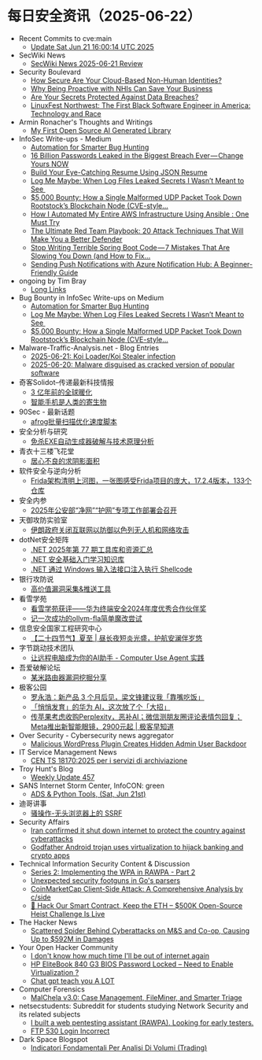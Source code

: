 # 每日安全资讯（2025-06-22）

- Recent Commits to cve:main
  - [Update Sat Jun 21 16:00:14 UTC 2025](https://github.com/trickest/cve/commit/b67dc29c7104d39fe4004882fbb31b328726fb94)
- SecWiki News
  - [SecWiki News 2025-06-21 Review](http://www.sec-wiki.com/?2025-06-21)
- Security Boulevard
  - [How Secure Are Your Cloud-Based Non-Human Identities?](https://securityboulevard.com/2025/06/how-secure-are-your-cloud-based-non-human-identities/?utm_source=rss&utm_medium=rss&utm_campaign=how-secure-are-your-cloud-based-non-human-identities)
  - [Why Being Proactive with NHIs Can Save Your Business](https://securityboulevard.com/2025/06/why-being-proactive-with-nhis-can-save-your-business/?utm_source=rss&utm_medium=rss&utm_campaign=why-being-proactive-with-nhis-can-save-your-business)
  - [Are Your Secrets Protected Against Data Breaches?](https://securityboulevard.com/2025/06/are-your-secrets-protected-against-data-breaches/?utm_source=rss&utm_medium=rss&utm_campaign=are-your-secrets-protected-against-data-breaches)
  - [LinuxFest Northwest: The First Black Software Engineer in America: Technology and Race](https://securityboulevard.com/2025/06/linuxfest-northwest-the-first-black-software-engineer-in-america-technology-and-race/?utm_source=rss&utm_medium=rss&utm_campaign=linuxfest-northwest-the-first-black-software-engineer-in-america-technology-and-race)
- Armin Ronacher's Thoughts and Writings
  - [My First Open Source AI Generated Library](http://lucumr.pocoo.org/2025/6/21/my-first-ai-library)
- InfoSec Write-ups - Medium
  - [Automation for Smarter Bug Hunting](https://infosecwriteups.com/automation-for-smarter-bug-hunting-8ada52923e81?source=rss----7b722bfd1b8d---4)
  - [16 Billion Passwords Leaked in the Biggest Breach Ever — Change Yours NOW](https://infosecwriteups.com/16-billion-passwords-leaked-in-the-biggest-breach-ever-change-yours-now-17a66f805b6f?source=rss----7b722bfd1b8d---4)
  - [Build Your Eye-Catching Resume Using JSON Resume](https://infosecwriteups.com/build-your-eye-catching-resume-using-json-resume-4b5c81fcc59a?source=rss----7b722bfd1b8d---4)
  - [Log Me Maybe: When Log Files Leaked Secrets I Wasn’t Meant to See ️](https://infosecwriteups.com/log-me-maybe-when-log-files-leaked-secrets-i-wasnt-meant-to-see-%EF%B8%8F-a3db4d2624b7?source=rss----7b722bfd1b8d---4)
  - [$5,000 Bounty: How a Single Malformed UDP Packet Took Down Rootstock’s Blockchain Node (CVE-style…](https://infosecwriteups.com/5-000-bounty-how-a-single-malformed-udp-packet-took-down-rootstocks-blockchain-node-cve-style-011cceb94819?source=rss----7b722bfd1b8d---4)
  - [How I Automated My Entire AWS Infrastructure Using Ansible : One Must Try](https://infosecwriteups.com/how-i-automated-my-entire-aws-infrastructure-using-ansible-one-must-try-6be68fab0a99?source=rss----7b722bfd1b8d---4)
  - [The Ultimate Red Team Playbook: 20 Attack Techniques That Will Make You a Better Defender](https://infosecwriteups.com/the-ultimate-red-team-playbook-20-attack-techniques-that-will-make-you-a-better-defender-be5a11ac2585?source=rss----7b722bfd1b8d---4)
  - [Stop Writing Terrible Spring Boot Code — 7 Mistakes That Are Slowing You Down (and How to Fix…](https://infosecwriteups.com/stop-writing-terrible-spring-boot-code-7-mistakes-that-are-slowing-you-down-and-how-to-fix-793252b5e4b5?source=rss----7b722bfd1b8d---4)
  - [Sending Push Notifications with Azure Notification Hub: A Beginner-Friendly Guide](https://infosecwriteups.com/sending-push-notifications-with-azure-notification-hub-a-beginner-friendly-guide-22bc79db37d7?source=rss----7b722bfd1b8d---4)
- ongoing by Tim Bray
  - [Long Links](https://www.tbray.org/ongoing/When/202x/2025/06/21/Long-Links)
- Bug Bounty in InfoSec Write-ups on Medium
  - [Automation for Smarter Bug Hunting](https://infosecwriteups.com/automation-for-smarter-bug-hunting-8ada52923e81?source=rss----7b722bfd1b8d--bug_bounty)
  - [Log Me Maybe: When Log Files Leaked Secrets I Wasn’t Meant to See ️](https://infosecwriteups.com/log-me-maybe-when-log-files-leaked-secrets-i-wasnt-meant-to-see-%EF%B8%8F-a3db4d2624b7?source=rss----7b722bfd1b8d--bug_bounty)
  - [$5,000 Bounty: How a Single Malformed UDP Packet Took Down Rootstock’s Blockchain Node (CVE-style…](https://infosecwriteups.com/5-000-bounty-how-a-single-malformed-udp-packet-took-down-rootstocks-blockchain-node-cve-style-011cceb94819?source=rss----7b722bfd1b8d--bug_bounty)
- Malware-Traffic-Analysis.net - Blog Entries
  - [2025-06-21: Koi Loader/Koi Stealer infection](https://www.malware-traffic-analysis.net/2025/06/21/index.html)
  - [2025-06-20: Malware disguised as cracked version of popular software](https://www.malware-traffic-analysis.net/2025/06/20/index.html)
- 奇客Solidot–传递最新科技情报
  - [3 亿年前的全球暖化](https://www.solidot.org/story?sid=81615)
  - [智能手机是人类的寄生物](https://www.solidot.org/story?sid=81614)
- 90Sec - 最新话题
  - [afrog批量扫描优化速度脚本](https://forum.90sec.com/t/topic/2509)
- 安全分析与研究
  - [免杀EXE自动生成器破解与技术原理分析](https://mp.weixin.qq.com/s?__biz=MzA4ODEyODA3MQ==&mid=2247492457&idx=1&sn=c0312e8e6e59326efbd479584bb12546)
- 青衣十三楼飞花堂
  - [居心不良的求阴影面积](https://mp.weixin.qq.com/s?__biz=MzUzMjQyMDE3Ng==&mid=2247488397&idx=1&sn=2bda0a48b70bf7772abb8ca8993512ff)
- 软件安全与逆向分析
  - [Frida架构清明上河图，一张图感受Frida项目的庞大，17.2.4版本，133个仓库](https://mp.weixin.qq.com/s?__biz=MzU3MTY5MzQxMA==&mid=2247484845&idx=1&sn=33f5fc1e0afcac339cc35659b226cee7)
- 安全内参
  - [2025年公安部“净网”“护网”专项工作部署会召开](https://mp.weixin.qq.com/s?__biz=MzI4NDY2MDMwMw==&mid=2247514558&idx=1&sn=f984bc93751a294470efdd9c0e79bb54)
- 天御攻防实验室
  - [伊朗政府关闭互联网以防御以色列无人机和网络攻击](https://mp.weixin.qq.com/s?__biz=MzU0MzgyMzM2Nw==&mid=2247486399&idx=1&sn=859bba2fca4af96b699f7cfdd42e7e01)
- dotNet安全矩阵
  - [.NET 2025年第 77 期工具库和资源汇总](https://mp.weixin.qq.com/s?__biz=MzUyOTc3NTQ5MA==&mid=2247499925&idx=1&sn=4c17d7b9896abae04c64552a2f8bf9c1)
  - [.NET 安全基础入门学习知识库](https://mp.weixin.qq.com/s?__biz=MzUyOTc3NTQ5MA==&mid=2247499925&idx=2&sn=9ab9f65d51355dbaaeeced5d978d2c56)
  - [.NET 通过 Windows 输入法接口注入执行 Shellcode](https://mp.weixin.qq.com/s?__biz=MzUyOTc3NTQ5MA==&mid=2247499925&idx=3&sn=fe0cf2ac04c4f00b6607b72e166a2a11)
- 银行攻防说
  - [高价值漏洞采集&推送工具](https://mp.weixin.qq.com/s?__biz=MzI5NTQ5MTAzMA==&mid=2247484463&idx=1&sn=be78ef79f3a2b6e50fd0c36ea7e5a912)
- 看雪学苑
  - [看雪学苑获评——华为终端安全2024年度优秀合作伙伴奖](https://mp.weixin.qq.com/s?__biz=MjM5NTc2MDYxMw==&mid=2458596051&idx=1&sn=9d6c948de3285165553051ae96bef238)
  - [记一次成功的ollvm-fla简单魔改尝试](https://mp.weixin.qq.com/s?__biz=MjM5NTc2MDYxMw==&mid=2458596051&idx=2&sn=e029cde4d34fe4ee3a67e5727a6e6245)
- 信息安全国家工程研究中心
  - [【二十四节气】夏至 | 昼长夜短炎光盛，护航安澜伴岁悠](https://mp.weixin.qq.com/s?__biz=MzU5OTQ0NzY3Ng==&mid=2247500093&idx=1&sn=c9a7c4d27d161ed622fca58a39928a04)
- 字节跳动技术团队
  - [让远程电脑成为你的AI助手 - Computer Use Agent 实践](https://mp.weixin.qq.com/s?__biz=MzI1MzYzMjE0MQ==&mid=2247514951&idx=1&sn=0442a23f0caa780fd9441ac5eb88eb6d)
- 吾爱破解论坛
  - [某米路由器漏洞挖掘分享](https://mp.weixin.qq.com/s?__biz=MjM5Mjc3MDM2Mw==&mid=2651142703&idx=1&sn=5c22b3c4912ba8eea137c2328a707b36)
- 极客公园
  - [罗永浩：新产品 3 个月后见，梁文锋建议我「靠嘴吃饭」](https://mp.weixin.qq.com/s?__biz=MTMwNDMwODQ0MQ==&mid=2653081516&idx=1&sn=7fcf2560c62a4f99dfff0b35f5d32133)
  - [「悄悄发育」的华为 AI，这次放了个「大招」](https://mp.weixin.qq.com/s?__biz=MTMwNDMwODQ0MQ==&mid=2653081508&idx=1&sn=5ecee58439d60f1754754cab0a6eedb7)
  - [传苹果考虑收购Perplexity，恶补AI；微信测朋友圈评论表情包回复；Meta推出新智能眼镜，2900元起 | 极客早知道](https://mp.weixin.qq.com/s?__biz=MTMwNDMwODQ0MQ==&mid=2653081507&idx=1&sn=923e841863f68dc2475b7df89bff74bc)
- Over Security - Cybersecurity news aggregator
  - [Malicious WordPress Plugin Creates Hidden Admin User Backdoor](https://blog.sucuri.net/2025/06/malicious-wordpress-plugin-creates-hidden-admin-user-backdoor.html)
- IT Service Management News
  - [CEN TS 18170:2025 per i servizi di archiviazione](http://blog.cesaregallotti.it/2025/06/cen-ts-181702025-per-i-servizi-di.html)
- Troy Hunt's Blog
  - [Weekly Update 457](https://www.troyhunt.com/weekly-update-457/)
- SANS Internet Storm Center, InfoCON: green
  - [ADS &#x26; Python Tools, (Sat, Jun 21st)](https://isc.sans.edu/diary/rss/32058)
- 迪哥讲事
  - [骚操作-无头浏览器上的 SSRF](https://mp.weixin.qq.com/s?__biz=MzIzMTIzNTM0MA==&mid=2247497755&idx=1&sn=9fa6594eb2ae6ff7df15f8d59eab3d31)
- Security Affairs
  - [Iran confirmed it shut down internet to protect the country against cyberattacks](https://securityaffairs.com/179199/cyber-warfare-2/iran-confirmed-it-shut-down-internet-to-protect-the-country-against-cyberattacks.html)
  - [Godfather Android trojan uses virtualization to hijack banking and crypto apps](https://securityaffairs.com/179191/malware/godfather-android-trojan-uses-virtualization-to-hijack-banking-and-crypto-apps.html)
- Technical Information Security Content & Discussion
  - [Series 2: Implementing the WPA in RAWPA - Part 2](https://www.reddit.com/r/netsec/comments/1lh9lw5/series_2_implementing_the_wpa_in_rawpa_part_2/)
  - [Unexpected security footguns in Go's parsers](https://www.reddit.com/r/netsec/comments/1lgvxon/unexpected_security_footguns_in_gos_parsers/)
  - [CoinMarketCap Client-Side Attack: A Comprehensive Analysis by c/side](https://www.reddit.com/r/netsec/comments/1lgu3g6/coinmarketcap_clientside_attack_a_comprehensive/)
  - [🚨 Hack Our Smart Contract, Keep the ETH – $500K Open-Source Heist Challenge Is Live](https://www.reddit.com/r/netsec/comments/1lh2zmu/hack_our_smart_contract_keep_the_eth_500k/)
- The Hacker News
  - [Scattered Spider Behind Cyberattacks on M&S and Co-op, Causing Up to $592M in Damages](https://thehackernews.com/2025/06/scattered-spider-behind-cyberattacks-on.html)
- Your Open Hacker Community
  - [I don't know how much time I'll be out of internet again](https://www.reddit.com/r/HowToHack/comments/1lgwev0/i_dont_know_how_much_time_ill_be_out_of_internet/)
  - [HP EliteBook 840 G3 BIOS Password Locked – Need to Enable Virtualization ?](https://www.reddit.com/r/HowToHack/comments/1lh36pr/hp_elitebook_840_g3_bios_password_locked_need_to/)
  - [Chat gpt teach you A LOT](https://www.reddit.com/r/HowToHack/comments/1lh65pc/chat_gpt_teach_you_a_lot/)
- Computer Forensics
  - [MalChela v3.0: Case Management, FileMiner, and Smarter Triage](https://www.reddit.com/r/computerforensics/comments/1lgm1qn/malchela_v30_case_management_fileminer_and/)
- netsecstudents: Subreddit for students studying Network Security and its related subjects
  - [I built a web pentesting assistant (RAWPA). Looking for early testers.](https://www.reddit.com/r/netsecstudents/comments/1lh9kvc/i_built_a_web_pentesting_assistant_rawpa_looking/)
  - [FTP 530 Login Incorrect](https://www.reddit.com/r/netsecstudents/comments/1lgj0ji/ftp_530_login_incorrect/)
- Dark Space Blogspot
  - [Indicatori Fondamentali Per Analisi Di Volumi (Trading)](http://darkwhite666.blogspot.com/2025/06/indicatori-fondamentali-per-analisi-di.html)
